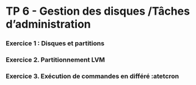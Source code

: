 # TP 6 - Gestion des disques /Tâches d’administration
### Exercice 1 : Disques et partitions


### Exercice 2. Partitionnement LVM


### Exercice 3. Exécution de commandes en différé :atetcron


